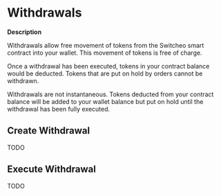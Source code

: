# Withdrawals

**Description**

Withdrawals allow free movement of tokens from the Switcheo smart contract into your wallet.
  This movement of tokens is free of charge.
  
Once a withdrawal has been executed, tokens in your contract balance would be deducted.
  Tokens that are put on hold by orders cannot be withdrawn.

Withdrawals are not instantaneous.
  Tokens deducted from your contract balance will be added to your wallet balance but put on hold until 
  the withdrawal has been fully executed.

## Create Withdrawal

TODO

## Execute Withdrawal

TODO
